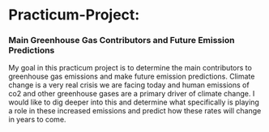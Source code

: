 # Practicum-Project: 
### Main Greenhouse Gas Contributors and Future Emission Predictions
 My goal in this practicum project is to determine the main contributors to greenhouse gas emissions and make future emission predictions. Climate change is a very real crisis we are facing today and human emissions of co2 and other greenhouse gases are a primary driver of climate change. I would like to dig deeper into this and determine what specifically is playing a role in these increased emissions and predict how these rates will change in years to come.
